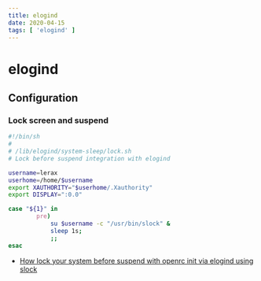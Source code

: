 ```yaml
---
title: elogind
date: 2020-04-15
tags: [ 'elogind' ]
---
```


# elogind

## Configuration

### Lock screen and suspend

```bash
#!/bin/sh
#
# /lib/elogind/system-sleep/lock.sh
# Lock before suspend integration with elogind

username=lerax
userhome=/home/$username
export XAUTHORITY="$userhome/.Xauthority"
export DISPLAY=":0.0"

case "${1}" in
        pre)
            su $username -c "/usr/bin/slock" &
            sleep 1s;
            ;;
esac
```

* [How lock your system before suspend with openrc init via elogind using slock](https://gist.github.com/ryukinix/bd0c1ddcbbafdb4149ae70e41b7c822b)
